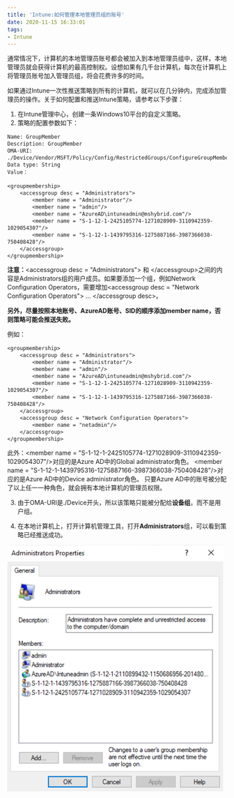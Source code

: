```yaml
---
title: 'Intune:如何管理本地管理员组的账号'
date: 2020-11-15 16:33:01
tags:
- Intune
---
```


通常情况下，计算机的本地管理员账号都会被加入到本地管理员组中，这样，本地管理员就会获得计算机的最高控制权。设想如果有几千台计算机，每次在计算机上将管理员账号加入管理员组，将会花费许多的时间。

如果通过Intune一次性推送策略到所有的计算机，就可以在几分钟内，完成添加管理员的操作。关于如何配置和推送Intune策略，请参考以下步骤：

1. 在Intune管理中心，创建一条Windows10平台的自定义策略。
2. 策略的配置参数如下：

```
Name: GroupMember
Description: GroupMember
OMA-URI: ./Device/Vendor/MSFT/Policy/Config/RestrictedGroups/ConfigureGroupMembership
Data type: String
Value： 

<groupmembership>
    <accessgroup desc = "Administrators">
        <member name = "Administrator"/>
        <member name = "admin"/>
        <member name = "AzureAD\intuneadmin@mshybrid.com"/>
        <member name = "S-1-12-1-2425105774-1271028909-3110942359-1029054307"/>
        <member name = "S-1-12-1-1439795316-1275887166-3987366038-750408428"/>
    </accessgroup>
</groupmembership>
```

**注意：**<accessgroup desc = "Administrators"\> 和 </accessgroup\>之间的内容是Administrators组的用户成员。如果要添加一个组，例如Network Configuration Operators，需要增加<accessgroup desc = "Network Configuration Operators"\> ... </accessgroup desc\>。

**另外，尽量按照本地账号、AzureAD账号、SID的顺序添加member name，否则策略可能会推送失败。**

例如：
```
<groupmembership>
    <accessgroup desc = "Administrators">
        <member name = "Administrator"/>
        <member name = "admin"/>
        <member name = "AzureAD\intuneadmin@mshybrid.com"/>
        <member name = "S-1-12-1-2425105774-1271028909-3110942359-1029054307"/>
        <member name = "S-1-12-1-1439795316-1275887166-3987366038-750408428"/>
    </accessgroup>
    <accessgroup desc = "Network Configuration Operators">
        <member name = "netadmin"/>
    </accessgroup>    
</groupmembership>
```

此外：<member name = "S-1-12-1-2425105774-1271028909-3110942359-1029054307"/\>对应的是Azure AD中的Global administrator角色。
<member name = "S-1-12-1-1439795316-1275887166-3987366038-750408428"/\>对应的是Azure AD中的Device administrator角色。
只要Azure AD中的账号被分配了以上任一一种角色，就会拥有本地计算机的管理员权限。

3. 由于OMA-URI是./Device开头，所以该策略只能被分配给**设备组**，而不是用户组。

4. 在本地计算机上，打开计算机管理工具，打开**Administrators**组，可以看到策略已经推送成功。

![](/images/435.png)


